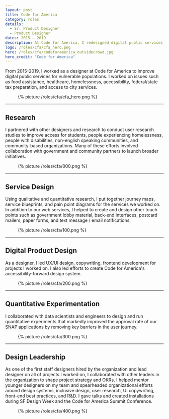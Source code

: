 ```yaml
---
layout: post
title: Code for America
category: roles
details:
  - Sr. Product Designer
  - Product Designer
dates: 2015 – 2019
description: At Code for America, I redesigned digital public services focused on vulnerable populations. During my time there, my role encompassed everything from user research to service design to UI/UX design to web development.
logo: /roles/cfa/cfa_hero.png
hero: /roles/cfa/codeforamerica_outsidecrowd.jpg
hero_credit: "Code for America"
---
```


<div class="row">
	<div class="col-md-6" markdown="1">

From 2015-2019, I worked as a designer at Code for America to improve digital public services for vulnerable populations. I worked on issues such as food assistance, healthcare, homelessness, accessibility, federal/state tax preparation, and access to city services.

		
</div>
  <div class="col-md-4 col-md-offset-2">
    <figure class="figure--no-round">
      {% picture /roles/cfa/cfa_hero.png %}
    </figure>
  </div>
</div>


---

<div class="row">
<div class="col-md-5" markdown="1">

## Research
    
</div>
<div class="col-md-6 col-md-offset-1" markdown="1">

I partnered with other designers and research to conduct user research studies to improve access for students, people experiencing homelessness, people with disabilities, non-english speaking communities, and community-based organizations. Many of these efforts involved collaboration with government and community partners to launch broader initiatives.

</div>
</div>

<figure>
  {% picture /roles/cfa/000.png %}
</figure>

---

<div class="row">
<div class="col-md-5" markdown="1">

## Service Design
    
</div>
<div class="col-md-6 col-md-offset-1" markdown="1">

Using qualitative and quantitative research, I put together journey maps, service blueprints, and pain point diagrams for the services we worked on. In addition to our web services, I helped to create and design other touch points such as government lobby material, back-end interfaces, postcard mailers, paper forms, and text message / email notifications.

</div>
</div>

<figure>
  {% picture /roles/cfa/100.png %}
</figure>

---

<div class="row">
<div class="col-md-5" markdown="1">

## Digital Product Design
    
</div>
<div class="col-md-6 col-md-offset-1" markdown="1">

As a designer, I led UX/UI design, copywriting, frontend development for projects I worked on. I also led efforts to create Code for America's accessibility-forward design system.

</div>
</div>

<figure>
  {% picture /roles/cfa/200.png %}
</figure>

---

<div class="row">
<div class="col-md-5" markdown="1">

## Quantitative Experimentation
    
</div>
<div class="col-md-6 col-md-offset-1" markdown="1">

I collaborated with data scientists and engineers to design and run quantitative experiments that markedly improved the approval rate of our SNAP applications by removing key barriers in the user journey.

</div>
</div>

<figure>
  {% picture /roles/cfa/300.png %}
</figure>

---

<div class="row">
<div class="col-md-5" markdown="1">

## Design Leadership
    
</div>
<div class="col-md-6 col-md-offset-1" markdown="1">

As one of the first staff designers hired by the organization and lead designer on all of projects I worked on, I collaborated with other leaders in the organization to shape project strategy and OKRs. I helped mentor younger designers on my team and spearheaded organizational efforts around design systems, inclusive design, user research, UI copywriting, front-end best practices, and R&D. I gave talks and created installations during SF Design Week and the Code for America Summit Conference.

</div>
</div>

<figure>
  {% picture /roles/cfa/400.png %}
</figure>